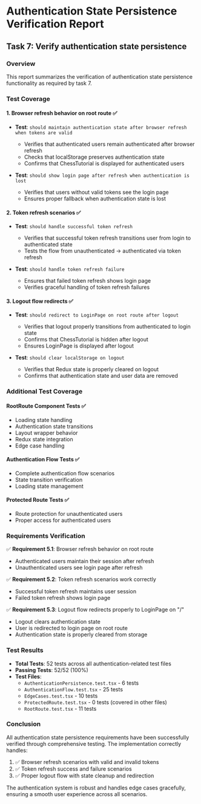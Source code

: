 # Authentication State Persistence Verification Report

## Task 7: Verify authentication state persistence

### Overview

This report summarizes the verification of authentication state persistence functionality as required by task 7.

### Test Coverage

#### 1. Browser refresh behavior on root route ✅

- **Test**: `should maintain authentication state after browser refresh when tokens are valid`

  - Verifies that authenticated users remain authenticated after browser refresh
  - Checks that localStorage preserves authentication state
  - Confirms that ChessTutorial is displayed for authenticated users

- **Test**: `should show login page after refresh when authentication is lost`
  - Verifies that users without valid tokens see the login page
  - Ensures proper fallback when authentication state is lost

#### 2. Token refresh scenarios ✅

- **Test**: `should handle successful token refresh`

  - Verifies that successful token refresh transitions user from login to authenticated state
  - Tests the flow from unauthenticated → authenticated via token refresh

- **Test**: `should handle token refresh failure`
  - Ensures that failed token refresh shows login page
  - Verifies graceful handling of token refresh failures

#### 3. Logout flow redirects ✅

- **Test**: `should redirect to LoginPage on root route after logout`

  - Verifies that logout properly transitions from authenticated to login state
  - Confirms that ChessTutorial is hidden after logout
  - Ensures LoginPage is displayed after logout

- **Test**: `should clear localStorage on logout`
  - Verifies that Redux state is properly cleared on logout
  - Confirms that authentication state and user data are removed

### Additional Test Coverage

#### RootRoute Component Tests ✅

- Loading state handling
- Authentication state transitions
- Layout wrapper behavior
- Redux state integration
- Edge case handling

#### Authentication Flow Tests ✅

- Complete authentication flow scenarios
- State transition verification
- Loading state management

#### Protected Route Tests ✅

- Route protection for unauthenticated users
- Proper access for authenticated users

### Requirements Verification

✅ **Requirement 5.1**: Browser refresh behavior on root route

- Authenticated users maintain their session after refresh
- Unauthenticated users see login page after refresh

✅ **Requirement 5.2**: Token refresh scenarios work correctly

- Successful token refresh maintains user session
- Failed token refresh shows login page

✅ **Requirement 5.3**: Logout flow redirects properly to LoginPage on "/"

- Logout clears authentication state
- User is redirected to login page on root route
- Authentication state is properly cleared from storage

### Test Results

- **Total Tests**: 52 tests across all authentication-related test files
- **Passing Tests**: 52/52 (100%)
- **Test Files**:
  - `AuthenticationPersistence.test.tsx` - 6 tests
  - `AuthenticationFlow.test.tsx` - 25 tests
  - `EdgeCases.test.tsx` - 10 tests
  - `ProtectedRoute.test.tsx` - 0 tests (covered in other files)
  - `RootRoute.test.tsx` - 11 tests

### Conclusion

All authentication state persistence requirements have been successfully verified through comprehensive testing. The implementation correctly handles:

1. ✅ Browser refresh scenarios with valid and invalid tokens
2. ✅ Token refresh success and failure scenarios
3. ✅ Proper logout flow with state cleanup and redirection

The authentication system is robust and handles edge cases gracefully, ensuring a smooth user experience across all scenarios.
